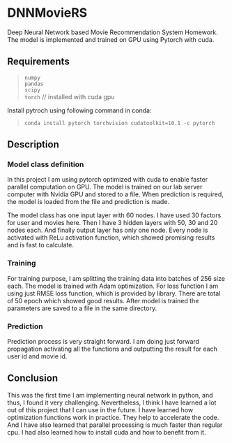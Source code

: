# DNNMovieRS
Deep Neural Network based Movie Recommendation System Homework.
The model is implemented and trained on GPU using Pytorch with cuda.


## Requirements
> `numpy`<br/>
> `pandas`<br/>
> `scipy`<br/>
> `torch` // installed with cuda gpu

Install pytroch using following command in conda:
> `conda install pytorch torchvision cudatoolkit=10.1 -c pytorch`

## Description
### Model class definition
In this project I am using pytorch optimized with cuda to enable faster parallel computation on
GPU. The model is trained on our lab server computer with Nvidia GPU and stored to a file. When
prediction is required, the model is loaded from the file and prediction is made.

The model class has one input layer with 60 nodes. I have used 30 factors for user and movies here.
Then I have 3 hidden layers with 50, 30 and 20 nodes each. And finally output layer has only one
node. Every node is activated with ReLu activation function, which showed promising results and is
fast to calculate.

### Training
For training purpose, I am splitting the training data into batches of 256 size each. The model is
trained with Adam optimization. For loss function I am using just RMSE loss function, which is
provided by library. There are total of 50 epoch which showed good results. After model is trained
the parameters are saved to a file in the same directory.

### Prediction
Prediction process is very straight forward. I am doing just forward propagation activating all the
functions and outputting the result for each user id and movie id.

## Conclusion
This was the first time I am implementing neural network in python, and thus, I found it very
challenging. Nevertheless, I think I have learned a lot out of this project that I can use in the future.
I have learned how optimization functions work in practice. They help to accelerate the
code. And I have also learned that parallel processing is much faster than regular cpu. I had also
learned how to install cuda and how to benefit from it.